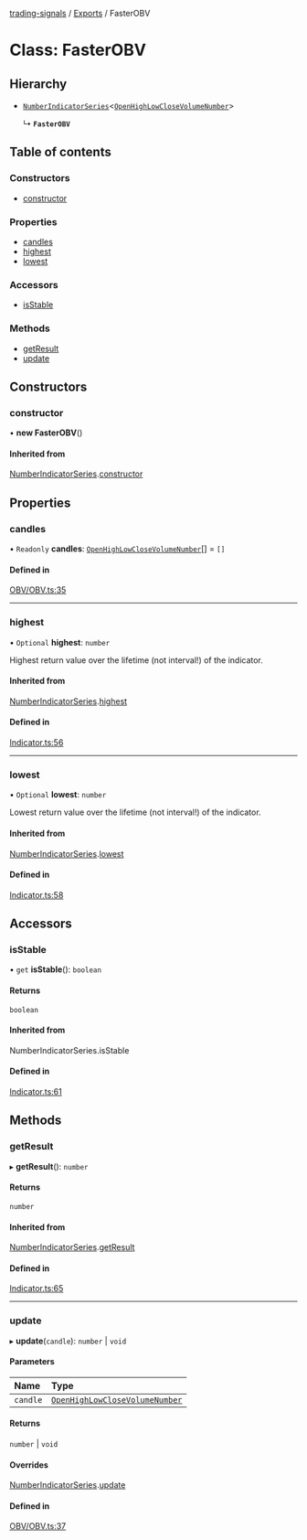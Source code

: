 [trading-signals](../README.md) / [Exports](../modules.md) / FasterOBV

# Class: FasterOBV

## Hierarchy

- [`NumberIndicatorSeries`](NumberIndicatorSeries.md)<[`OpenHighLowCloseVolumeNumber`](../modules.md#openhighlowclosevolumenumber)\>

  ↳ **`FasterOBV`**

## Table of contents

### Constructors

- [constructor](FasterOBV.md#constructor)

### Properties

- [candles](FasterOBV.md#candles)
- [highest](FasterOBV.md#highest)
- [lowest](FasterOBV.md#lowest)

### Accessors

- [isStable](FasterOBV.md#isstable)

### Methods

- [getResult](FasterOBV.md#getresult)
- [update](FasterOBV.md#update)

## Constructors

### constructor

• **new FasterOBV**()

#### Inherited from

[NumberIndicatorSeries](NumberIndicatorSeries.md).[constructor](NumberIndicatorSeries.md#constructor)

## Properties

### candles

• `Readonly` **candles**: [`OpenHighLowCloseVolumeNumber`](../modules.md#openhighlowclosevolumenumber)[] = `[]`

#### Defined in

[OBV/OBV.ts:35](https://github.com/bennycode/trading-signals/blob/95cb489/src/OBV/OBV.ts#L35)

---

### highest

• `Optional` **highest**: `number`

Highest return value over the lifetime (not interval!) of the indicator.

#### Inherited from

[NumberIndicatorSeries](NumberIndicatorSeries.md).[highest](NumberIndicatorSeries.md#highest)

#### Defined in

[Indicator.ts:56](https://github.com/bennycode/trading-signals/blob/95cb489/src/Indicator.ts#L56)

---

### lowest

• `Optional` **lowest**: `number`

Lowest return value over the lifetime (not interval!) of the indicator.

#### Inherited from

[NumberIndicatorSeries](NumberIndicatorSeries.md).[lowest](NumberIndicatorSeries.md#lowest)

#### Defined in

[Indicator.ts:58](https://github.com/bennycode/trading-signals/blob/95cb489/src/Indicator.ts#L58)

## Accessors

### isStable

• `get` **isStable**(): `boolean`

#### Returns

`boolean`

#### Inherited from

NumberIndicatorSeries.isStable

#### Defined in

[Indicator.ts:61](https://github.com/bennycode/trading-signals/blob/95cb489/src/Indicator.ts#L61)

## Methods

### getResult

▸ **getResult**(): `number`

#### Returns

`number`

#### Inherited from

[NumberIndicatorSeries](NumberIndicatorSeries.md).[getResult](NumberIndicatorSeries.md#getresult)

#### Defined in

[Indicator.ts:65](https://github.com/bennycode/trading-signals/blob/95cb489/src/Indicator.ts#L65)

---

### update

▸ **update**(`candle`): `number` \| `void`

#### Parameters

| Name     | Type                                                                         |
| :------- | :--------------------------------------------------------------------------- |
| `candle` | [`OpenHighLowCloseVolumeNumber`](../modules.md#openhighlowclosevolumenumber) |

#### Returns

`number` \| `void`

#### Overrides

[NumberIndicatorSeries](NumberIndicatorSeries.md).[update](NumberIndicatorSeries.md#update)

#### Defined in

[OBV/OBV.ts:37](https://github.com/bennycode/trading-signals/blob/95cb489/src/OBV/OBV.ts#L37)
